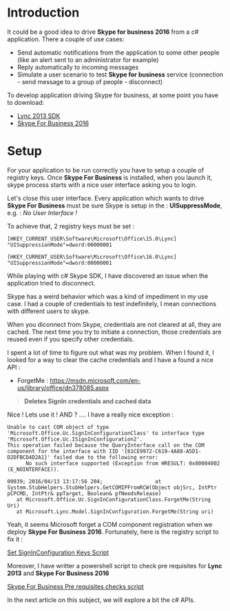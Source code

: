 <!-- 
.. title: Skype For Business SDK Prerequisites
.. slug: skype-for-business-sdk-prerequisites
.. date: 2016-10-12 01:00:00 UTC
.. tags: .net, c&#35;, c sharp, microsoft, skype for business, skype, office365, powershell, 2016
.. category: programming
.. link: 
.. description: What are the requirements to develop a c sharp application using Skype For Business 2016 microsoft's APIs?
.. type: text
-->

Introduction
==

It could be a good idea to drive **Skype for business 2016** from a c&#35; application.
There a couple of use cases:
<!-- TEASER_END -->

  * Send automatic notifications from the application to some other people (like an alert sent to an administrator for example)
  * Reply automatically to incoming messages
  * Simulate a user scenario to test **Skype for business** service (connection - send message to a group of people - disconnect)

To develop application driving Skype for business, at some point you have to download:

  * [Lync 2013 SDK](https://www.microsoft.com/en-us/download/details.aspx?id=36824)
  * [Skype For Business 2016](https://www.microsoft.com/en-us/download/details.aspx?id=49440)

Setup
==

For your application to be run correctly you have to setup a couple of registry keys. Once **Skype For Business** is installed, when you launch it, skype process starts with a nice user interface asking you to login.

Let's close this user interface. Every application which wants to drive **Skype For Business** must be sure Skype is setup in the : **UISuppressMode**, e.g. : *No User Interface !*

To achieve that, 2 registry keys must be set :

```
[HKEY_CURRENT_USER\Software\Microsoft\Office\15.0\Lync]
"UISuppressionMode"=dword:00000001

[HKEY_CURRENT_USER\Software\Microsoft\Office\16.0\Lync]
"UISuppressionMode"=dword:00000001
```

While playing with c&#35; Skype SDK, I have discovered an issue when the application tried to disconnect.

Skype has a weird behavior which was a kind of impediment in my use case. I had a couple of credentials to test indefinitely, I mean connections with different users to skype.

When you diconnect from Skype, credentials are not cleared at all, they are cached. The next time you try to initiate a connection, those credentials are reused even if you specify other credentials.

I spent a lot of time to figure out what was my problem. When I found it, I looked for a way to clear the cache credentials and I have a found a nice API :

 - ForgetMe : https://msdn.microsoft.com/en-us/library/office/dn378085.aspx
 
 > **Deletes SignIn credentials and cached data**

Nice ! Lets use it ! AND ? .... I have a really nice exception :

```
Unable to cast COM object of type 'Microsoft.Office.Uc.SignInConfigurationClass' to interface type 'Microsoft.Office.Uc.ISignInConfiguration2'.
This operation failed because the QueryInterface call on the COM component for the interface with IID '{61CE9972-C619-4A88-A5D1-D2DFBCD4D2A1}' failed due to the following error:
      No such interface supported (Exception from HRESULT: 0x80004002 (E_NOINTERFACE)).

00039; 2016/04/13 13:17:56 204;                 at System.StubHelpers.StubHelpers.GetCOMIPFromRCW(Object objSrc, IntPtr pCPCMD, IntPtr& ppTarget, Boolean& pfNeedsRelease)
   at Microsoft.Office.Uc.SignInConfigurationClass.ForgetMe(String Uri)
   at Microsoft.Lync.Model.SignInConfiguration.ForgetMe(String uri)
```

Yeah, it seems Microsoft forget a COM component registration when we deploy **Skype For Business 2016**.
Fortunately, here is the registry script to fix it :

[Set SignInConfiguration Keys Script](https://github.com/Bhaal22/skype-for-business-checks/blob/master/registry_scripts/sb4-skype4Business%202016.reg)

Moreover, I have writter a powershell script to check pre requisites for **Lync 2013** and **Skype For Business 2016**

[Skype For Business Pre requisites checks script](https://github.com/Bhaal22/skype-for-business-checks/blob/master/skype_for_business_prerequisites.ps1)

In the next article on this subject, we will explore a bit the c&#35; APIs.

